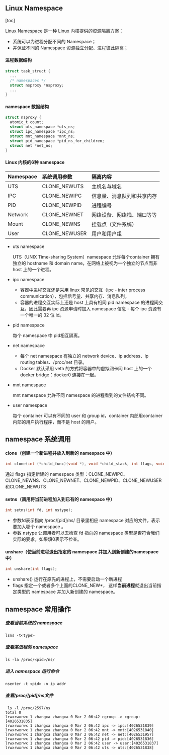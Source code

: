 ## Linux Namespace

[toc]

Linux Namespace 是一种 Linux 内核提供的资源隔离方案：

- 系统可以为进程分配不同的 Namespace；
- 并保证不同的 Namespace 资源独立分配、进程彼此隔离；

#### 进程数据结构

```c
struct task_struct {
  ...
  /* namespaces */
  struct nsproxy *nsproxy;
  ...
}
```

#### namespace 数据结构

```c
struct nsproxy {
  atomic_t count;
  struct uts_namespace *uts_ns;
  struct ipc_namespace *ipc_ns;
  struct mnt_namespace *mnt_ns;
  struct pid_namespace *pid_ns_for_children;
  struct net *net_ns;
}
```

#### Linux 内核的6种 namespace

| Namespace | 系统调用参数  | 隔离内容                   |
| :-------- | :------------ | :------------------------- |
| UTS       | CLONE_NEWUTS  | 主机名与域名               |
| IPC       | CLONE_NEWIPC  | 信息量、消息队列和共享内存 |
| PID       | CLONE_NEWPID  | 进程编号                   |
| Network   | CLONE_NEWNET  | 网络设备、网络栈、端口等等 |
| Mount     | CLONE_NEWNS   | 挂载点（文件系统）         |
| User      | CLONE_NEWUSER | 用户和用户组               |

- uts namespace

  UTS（UNIX Time-sharing System）namespace 允许每个container 拥有独立的 hostname 和 domain name，在网络上被视为一个独立的节点而非 host 上的一个进程。

- ipc namespace

  - 容器中进程交互还是采用 linux 常见的交互（ipc - inter process communication），包括信号量、共享内存、消息队列。
  - 容器的进程交互实际上还是 host 上具有相同 pid namespace 的进程间交互，因此需要再 ipc 资源申请时加入 namespace 信息 - 每个 ipc 资源有一个唯一的 32 位 id。

- pid namespace

  每个 namespace 中 pid相互隔离。

- net namespace

  - 每个 net namespace 有独立的 network device、ip address、ip routing tables、/proc/net 目录。
  - Docker 默认采用 veth 的方式将容器中的虚拟网卡同 host 上的一个 docker bridge：docker0 连接在一起。

- mnt namespace

  mnt namespace 允许不同 namespace 的进程看到的文件结构不同。

- user namespace

  每个 container 可以有不同的 user 和 group id，container 内部用container 内部的用户执行程序，而不是 host 的用户。

## namespace 系统调用

#### clone（创建一个新进程并放入到新的 namespace 中）

```c
int clone(int (*child_func)(void *), void *child_stack, int flags, void *arg);
```

通过 flags 指定新建的 namespace 类型：CLONE_NEWIPC、CLONE_NEWNS、CLONE_NEWNET、CLONE_NEWPID、CLONE_NEWUSER和CLONE_NEWUTS

#### setns（调用将当前进程加入到已有的 namespace 中）

```c
int setns(int fd, int nstype);
```

- 参数fd表示指向 /proc/[pid]/ns/ 目录里相应 namespace 对应的文件，表示要加入哪个 namespace 。
- 参数 nstype 让调用者可以去检查 fd 指向的 namespace 类型是否符合我们实际的要求，如果填0表示不检查。

#### unshare（使当前进程退出指定的 namespace 并加入到新创建的namespace中）

```c
int unshare(int flags);
```

- unshare() 运行在原先的进程上，不需要启动一个新进程
- flags 指定一个或者多个上面的CLONE_NEW*， 这样**当前进程**就退出当前指定类型的 namespace 并加入新创建的 namespace。

## namespace 常用操作

##### 查看当前系统的 namespace

```shell
lsns -t<type>
```

##### 查看某进程的 namespace

```
ls -la /proc/<pid>/ns/
```

##### 进入 namespace 运行命令

```
nsenter -t <pid> -n ip addr
```

##### 查看/proc/[pid]/ns文件

```shell
 ls -l /proc/2597/ns
total 0
lrwxrwxrwx 1 zhangxa zhangxa 0 Mar 2 06:42 cgroup -> cgroup:[4026531835]
lrwxrwxrwx 1 zhangxa zhangxa 0 Mar 2 06:42 ipc -> ipc:[4026531839]
lrwxrwxrwx 1 zhangxa zhangxa 0 Mar 2 06:42 mnt -> mnt:[4026531840]
lrwxrwxrwx 1 zhangxa zhangxa 0 Mar 2 06:42 net -> net:[4026531957]
lrwxrwxrwx 1 zhangxa zhangxa 0 Mar 2 06:42 pid -> pid:[4026531836]
lrwxrwxrwx 1 zhangxa zhangxa 0 Mar 2 06:42 user -> user:[4026531837]
lrwxrwxrwx 1 zhangxa zhangxa 0 Mar 2 06:42 uts -> uts:[4026531838]
```

